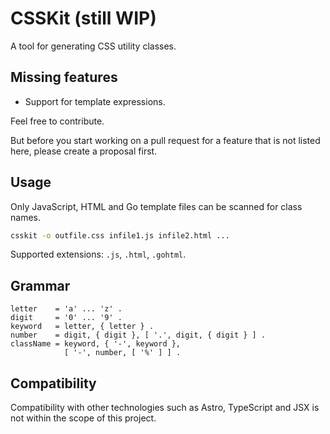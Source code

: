 # CSSKit (still WIP)

A tool for generating CSS utility classes.

## Missing features

- Support for template expressions.

Feel free to contribute.

But before you start working on a pull request 
for a feature that is not listed here, 
please create a proposal first.

## Usage

Only JavaScript, HTML and Go template files can be scanned for class names.

```bash
csskit -o outfile.css infile1.js infile2.html ...
```

Supported extensions: `.js`, `.html`, `.gohtml`.

## Grammar

```ebnf
letter    = 'a' ... 'z' .
digit     = '0' ... '9' .
keyword   = letter, { letter } .
number    = digit, { digit }, [ '.', digit, { digit } ] .
className = keyword, { '-', keyword },
            [ '-', number, [ '%' ] ] .
```

## Compatibility

Compatibility with other technologies such as Astro, 
TypeScript and JSX is not within the scope of this project.
